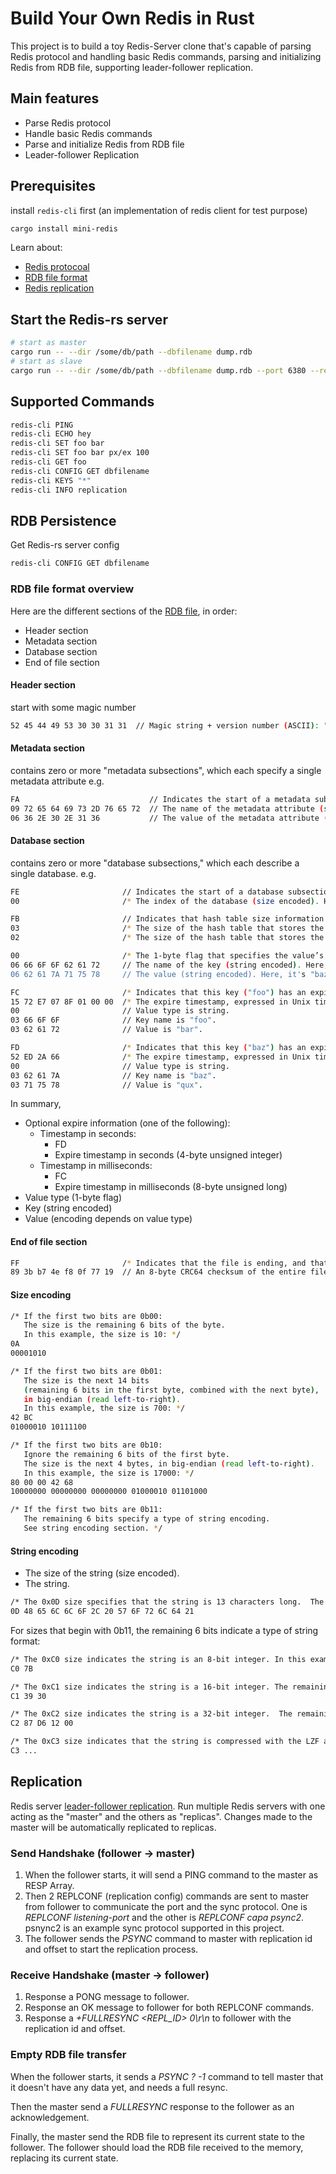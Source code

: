 # Build Your Own Redis in Rust

This project is to build a toy Redis-Server clone that's capable of parsing Redis protocol and handling basic Redis commands, parsing and initializing Redis from RDB file,
supporting leader-follower replication.

## Main features
+ Parse Redis protocol
+ Handle basic Redis commands
+ Parse and initialize Redis from RDB file
+ Leader-follower Replication

## Prerequisites
install `redis-cli` first (an implementation of redis client for test purpose)
```sh
cargo install mini-redis
```

Learn about:
- [Redis protocoal](https://redis.io/docs/latest/develop/reference/protocol-spec)
- [RDB file format](https://rdb.fnordig.de/file_format.html)
- [Redis replication](https://redis.io/docs/management/replication/)

## Start the Redis-rs server
```sh
# start as master
cargo run -- --dir /some/db/path --dbfilename dump.rdb
# start as slave
cargo run -- --dir /some/db/path --dbfilename dump.rdb --port 6380 --replicaof "localhost 6379"
```


## Supported Commands
```sh
redis-cli PING
redis-cli ECHO hey
redis-cli SET foo bar
redis-cli SET foo bar px/ex 100
redis-cli GET foo
redis-cli CONFIG GET dbfilename
redis-cli KEYS "*"
redis-cli INFO replication
```

## RDB Persistence
Get Redis-rs server config
```sh
redis-cli CONFIG GET dbfilename
```
### RDB file format overview
Here are the different sections of the [RDB file](https://rdb.fnordig.de/file_format.html), in order:
+ Header section
+ Metadata section
+ Database section
+ End of file section
#### Header section
start with some magic number
```sh
52 45 44 49 53 30 30 31 31  // Magic string + version number (ASCII): "REDIS0011".
```
#### Metadata section
contains zero or more "metadata subsections", which each specify a single metadata attribute
e.g.
```sh
FA                             // Indicates the start of a metadata subsection.
09 72 65 64 69 73 2D 76 65 72  // The name of the metadata attribute (string encoded): "redis-ver".
06 36 2E 30 2E 31 36           // The value of the metadata attribute (string encoded): "6.0.16".
```
#### Database section
contains zero or more "database subsections," which each describe a single database.
e.g.
```sh
FE                       // Indicates the start of a database subsection.
00                       /* The index of the database (size encoded). Here, the index is 0. */

FB                       // Indicates that hash table size information follows.
03                       /* The size of the hash table that stores the keys and values (size encoded).  Here, the total key-value hash table size is 3. */
02                       /* The size of the hash table that stores the expires of the keys (size encoded).  Here, the number of keys with an expiry is 2. */
```

```sh
00                       /* The 1-byte flag that specifies the value’s type and encoding.  Here, the flag is 0, which means "string." */
06 66 6F 6F 62 61 72     // The name of the key (string encoded). Here, it's "foobar".
06 62 61 7A 71 75 78     // The value (string encoded). Here, it's "bazqux".
```

```sh
FC                       /* Indicates that this key ("foo") has an expire, and that the expire timestamp is expressed in milliseconds. */
15 72 E7 07 8F 01 00 00  /* The expire timestamp, expressed in Unix time, stored as an 8-byte unsigned long, in little-endian (read right-to-left).  Here, the expire timestamp is 1713824559637. */
00                       // Value type is string.
03 66 6F 6F              // Key name is "foo".
03 62 61 72              // Value is "bar".
```

```sh
FD                       /* Indicates that this key ("baz") has an expire, and that the expire timestamp is expressed in seconds. */
52 ED 2A 66              /* The expire timestamp, expressed in Unix time, stored as an 4-byte unsigned integer, in little-endian (read right-to-left).  Here, the expire timestamp is 1714089298. */
00                       // Value type is string.
03 62 61 7A              // Key name is "baz".
03 71 75 78              // Value is "qux".
```

In summary, 
- Optional expire information (one of the following):
  - Timestamp in seconds:
    - FD
    - Expire timestamp in seconds (4-byte unsigned integer)
  - Timestamp in milliseconds:
    - FC
    - Expire timestamp in milliseconds (8-byte unsigned long)
- Value type (1-byte flag)
- Key (string encoded)
- Value (encoding depends on value type)

#### End of file section
```sh
FF                       /* Indicates that the file is ending, and that the checksum follows. */
89 3b b7 4e f8 0f 77 19  // An 8-byte CRC64 checksum of the entire file.
```

#### Size encoding
```sh
/* If the first two bits are 0b00:
   The size is the remaining 6 bits of the byte.
   In this example, the size is 10: */
0A
00001010

/* If the first two bits are 0b01:
   The size is the next 14 bits
   (remaining 6 bits in the first byte, combined with the next byte),
   in big-endian (read left-to-right).
   In this example, the size is 700: */
42 BC
01000010 10111100

/* If the first two bits are 0b10:
   Ignore the remaining 6 bits of the first byte.
   The size is the next 4 bytes, in big-endian (read left-to-right).
   In this example, the size is 17000: */
80 00 00 42 68
10000000 00000000 00000000 01000010 01101000

/* If the first two bits are 0b11:
   The remaining 6 bits specify a type of string encoding.
   See string encoding section. */
```

#### String encoding
+ The size of the string (size encoded).
+ The string.
```sh
/* The 0x0D size specifies that the string is 13 characters long.  The remaining characters spell out "Hello, World!". */
0D 48 65 6C 6C 6F 2C 20 57 6F 72 6C 64 21
```
For sizes that begin with 0b11, the remaining 6 bits indicate a type of string format:
```sh
/* The 0xC0 size indicates the string is an 8-bit integer. In this example, the string is "123". */
C0 7B

/* The 0xC1 size indicates the string is a 16-bit integer. The remaining bytes are in little-endian (read right-to-left).  In this example, the string is "12345". */
C1 39 30

/* The 0xC2 size indicates the string is a 32-bit integer.  The remaining bytes are in little-endian (read right-to-left), In this example, the string is "1234567". */
C2 87 D6 12 00

/* The 0xC3 size indicates that the string is compressed with the LZF algorithm.  You will not encounter LZF-compressed strings in this challenge. */
C3 ...
```

## Replication
Redis server [leader-follower replication](https://redis.io/docs/management/replication/).
Run multiple Redis servers with one acting as the "master" and the others as "replicas". Changes made to the master will be automatically replicated to replicas.

### Send Handshake (follower -> master)
1. When the follower starts, it will send a PING command to the master as RESP Array.
2. Then 2 REPLCONF (replication config) commands are sent to master from follower to communicate the port and the sync protocol. One is *REPLCONF listening-port <PORT>* and the other is *REPLCONF capa psync2*. psnync2 is an example sync protocol supported in this project.
3. The follower sends the *PSYNC* command to master with replication id and offset to start the replication process.

### Receive Handshake (master -> follower)
1. Response a PONG message to follower.
2. Response an OK message to follower for both REPLCONF commands.
3. Response a *+FULLRESYNC <REPL_ID> 0\r\n* to follower with the replication id and offset.

### Empty RDB file transfer
When the follower starts, it sends a *PSYNC ? -1* command to tell master that it doesn't have any data yet, and needs a full resync.

Then the master send a *FULLRESYNC* response to the follower as an acknowledgement.

Finally, the master send the RDB file to represent its current state to the follower. The follower should load the RDB file received to the memory, replacing its current state.